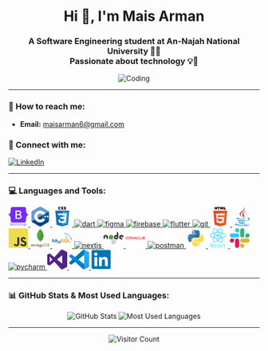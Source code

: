 <h1 align="center">Hi 👋, I'm Mais Arman</h1>
<h3 align="center">A Software Engineering student at An-Najah National University 👩‍💻<br> Passionate about technology 💡🚀</h3>

<div align="center">
    <img src="https://media2.giphy.com/media/v1.Y2lkPTc5MGI3NjExNmd0ejZveDVvcjlidWV4YXdod3dhanlicXYydXhtZTFzcmJpNHoxZiZlcD12MV9pbnRlcm5hbF9naWZfYnlfaWQmY3Q9Zw/RbDKaczqWovIugyJmW/giphy.gif" alt="Coding" width="400"/>
</div>

---

### 💌 How to reach me:
- **Email:** maisarman6@gmail.com

### 👥 Connect with me:
<p>
    <a href="https://www.linkedin.com/in/mais-m-arman?trk=public_post_feed-actor-name" target="_blank">
        <img src="https://raw.githubusercontent.com/rahuldkjain/github-profile-readme-generator/master/src/images/icons/Social/linked-in-alt.svg" alt="LinkedIn" height="30" width="40"/>
    </a>
</p>

---

### 💻 Languages and Tools:
<p align="center">
    <div class="skills-grid">
        <a href="https://getbootstrap.com" target="_blank" rel="noreferrer">
            <img src="https://raw.githubusercontent.com/devicons/devicon/master/icons/bootstrap/bootstrap-plain-wordmark.svg" alt="bootstrap" width="40" height="40"/>
        </a> 
        <a href="https://www.w3schools.com/cpp/" target="_blank" rel="noreferrer">
            <img src="https://raw.githubusercontent.com/devicons/devicon/master/icons/cplusplus/cplusplus-original.svg" alt="cplusplus" width="40" height="40"/>
        </a> 
        <a href="https://www.w3schools.com/css/" target="_blank" rel="noreferrer">
            <img src="https://raw.githubusercontent.com/devicons/devicon/master/icons/css3/css3-original-wordmark.svg" alt="css3" width="40" height="40"/>
        </a> 
        <a href="https://dart.dev" target="_blank" rel="noreferrer">
            <img src="https://www.vectorlogo.zone/logos/dartlang/dartlang-icon.svg" alt="dart" width="40" height="40"/>
        </a> 
        <a href="https://www.figma.com/" target="_blank" rel="noreferrer">
            <img src="https://www.vectorlogo.zone/logos/figma/figma-icon.svg" alt="figma" width="40" height="40"/>
        </a> 
        <a href="https://firebase.google.com/" target="_blank" rel="noreferrer">
            <img src="https://www.vectorlogo.zone/logos/firebase/firebase-icon.svg" alt="firebase" width="40" height="40"/>
        </a> 
        <a href="https://flutter.dev" target="_blank" rel="noreferrer">
            <img src="https://www.vectorlogo.zone/logos/flutterio/flutterio-icon.svg" alt="flutter" width="40" height="40"/>
        </a> 
        <a href="https://git-scm.com/" target="_blank" rel="noreferrer">
            <img src="https://www.vectorlogo.zone/logos/git-scm/git-scm-icon.svg" alt="git" width="40" height="40"/>
        </a> 
        <a href="https://www.w3.org/html/" target="_blank" rel="noreferrer">
            <img src="https://raw.githubusercontent.com/devicons/devicon/master/icons/html5/html5-original-wordmark.svg" alt="html5" width="40" height="40"/>
        </a> 
        <a href="https://www.java.com" target="_blank" rel="noreferrer">
            <img src="https://raw.githubusercontent.com/devicons/devicon/master/icons/java/java-original.svg" alt="java" width="40" height="40"/>
        </a> 
        <a href="https://developer.mozilla.org/en-US/docs/Web/JavaScript" target="_blank" rel="noreferrer">
            <img src="https://raw.githubusercontent.com/devicons/devicon/master/icons/javascript/javascript-original.svg" alt="javascript" width="40" height="40"/>
        </a> 
        <a href="https://www.mongodb.com/" target="_blank" rel="noreferrer">
            <img src="https://raw.githubusercontent.com/devicons/devicon/master/icons/mongodb/mongodb-original-wordmark.svg" alt="mongodb" width="40" height="40"/>
        </a> 
        <a href="https://www.mysql.com/" target="_blank" rel="noreferrer">
            <img src="https://raw.githubusercontent.com/devicons/devicon/master/icons/mysql/mysql-original-wordmark.svg" alt="mysql" width="40" height="40"/>
        </a> 
        <a href="https://nextjs.org/" target="_blank" rel="noreferrer">
            <img src="https://cdn.worldvectorlogo.com/logos/nextjs-2.svg" alt="nextjs" width="40" height="40"/>
        </a> 
        <a href="https://nodejs.org" target="_blank" rel="noreferrer">
            <img src="https://raw.githubusercontent.com/devicons/devicon/master/icons/nodejs/nodejs-original-wordmark.svg" alt="nodejs" width="40" height="40"/>
        </a> 
        <a href="https://www.oracle.com/" target="_blank" rel="noreferrer">
            <img src="https://raw.githubusercontent.com/devicons/devicon/master/icons/oracle/oracle-original.svg" alt="oracle" width="40" height="40"/>
        </a> 
        <a href="https://postman.com" target="_blank" rel="noreferrer">
            <img src="https://www.vectorlogo.zone/logos/getpostman/getpostman-icon.svg" alt="postman" width="40" height="40"/>
        </a> 
        <a href="https://www.python.org" target="_blank" rel="noreferrer">
            <img src="https://raw.githubusercontent.com/devicons/devicon/master/icons/python/python-original.svg" alt="python" width="40" height="40"/>
        </a> 
        <a href="https://reactjs.org/" target="_blank" rel="noreferrer">
            <img src="https://raw.githubusercontent.com/devicons/devicon/master/icons/react/react-original-wordmark.svg" alt="react" width="40" height="40"/>
        </a> 
        <a href="https://slack.com/" target="_blank" rel="noreferrer">
            <img src="https://raw.githubusercontent.com/devicons/devicon/master/icons/slack/slack-original.svg" alt="slack" width="40" height="40"/>
        </a> 
        <a href="https://www.jetbrains.com/pycharm/" target="_blank" rel="noreferrer">
            <img src="https://resources.jetbrains.com/storage/products/pycharm/img/meta/pycharm_logo_300x300.png" alt="pycharm" width="40" height="40"/>
        </a> 
        <a href="https://visualstudio.microsoft.com/" target="_blank" rel="noreferrer">
            <img src="https://raw.githubusercontent.com/devicons/devicon/master/icons/visualstudio/visualstudio-plain.svg" alt="visual studio" width="40" height="40"/>
        </a> 
        <a href="https://code.visualstudio.com/" target="_blank" rel="noreferrer">
            <img src="https://raw.githubusercontent.com/devicons/devicon/master/icons/vscode/vscode-original.svg" alt="visual studio code" width="40" height="40"/>
        </a> 
        <a href="https://www.linkedin.com/" target="_blank" rel="noreferrer">
            <img src="https://raw.githubusercontent.com/devicons/devicon/master/icons/linkedin/linkedin-original.svg" alt="linkedin" width="40" height="40"/>
        </a> 
    </div>
</p>

---

### 📊 GitHub Stats & Most Used Languages:
<p align="center">
   <img src="https://github-readme-stats.vercel.app/api?username=mais-arman&show_icons=true&theme=tokyonight&include_all_commits=true" alt="GitHub Stats" width="58%" height="200px"/>
   <img src="https://github-readme-stats.vercel.app/api/top-langs?username=mais-arman&layout=compact&theme=tokyonight" alt="Most Used Languages" width="58%" height="200px"/>
</p>

---

<p align="center">
  <img src="https://komarev.com/ghpvc/?username=mais-arman-eng&label=Profile+Views&color=green&style=for-the-badge" alt="Visitor Count"/>
</p>





